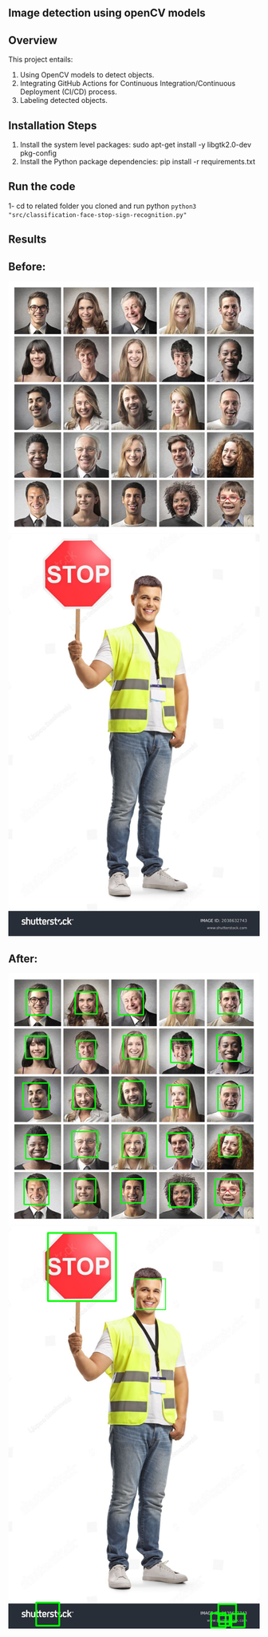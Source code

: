 ## Image detection using openCV models

## Overview
This project entails:
1. Using OpenCV models to detect objects.
2. Integrating GitHub Actions for Continuous Integration/Continuous Deployment (CI/CD) process.
3. Labeling detected objects.

## Installation Steps

1. Install the system level packages:
sudo apt-get install -y libgtk2.0-dev pkg-config
2. Install the Python package dependencies:
pip install -r requirements.txt

## Run the code
1- cd to related folder you cloned and run python
`python3 "src/classification-face-stop-sign-recognition.py"`



## Results

## Before:
![alt text](raw-data/image_4.jpg)
![alt text](raw-data/image_6.jpg)



## After:
![alt text](raw-data/out-put.png)
![alt text](raw-data/out-put-1.png)
